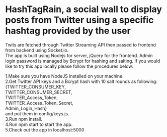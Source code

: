# HashTagRain, a social wall to display posts from Twitter using a specific hashtag provided by the user

Twits are fetched through Twitter Streaming API then passed to frontend from backend using Socket.io.  
The app is built using Nodejs for server, jQuery for the frontend. Admin login password is managed by  Bcrypt for hashing and salting. If you would like to try this app locally please follow the procedures below:

1.Make sure you have NodeJS installed on your machine.<br />2.Get Twitter API keys and a Bcrypt hash with 10 salt rounds as following:  
{TWITTER_CONSUMER_KEY,   
 TWITTER_CONSUMER_SECRET,   
 TWITTER_Access_Token,   
 TWITTER_Access_Token_Secret,  
 Admin_Login_Hash}  
 and put them in config/keys.js.  
3.Run npm install.  
4.Run npm start to start the app.  
5.Check out the app in localhost:5000  

